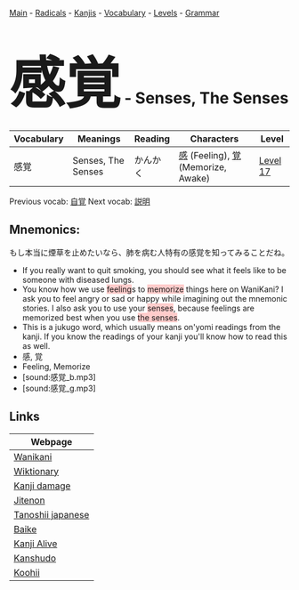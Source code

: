 <style> bigfont {font-size: 100px}</style>
[Main](../README.md) -
[Radicals](../radicals.md) -
[Kanjis](../kanjis.md) -
[Vocabulary](../vocabulary.md) -
[Levels](../levels.md) -
[Grammar](../grammar.md)
# <bigfont> 感覚</bigfont> - Senses, The Senses 

| Vocabulary | Meanings | Reading | Characters | Level |
| --- | --- | --- | --- | --- |
| 感覚 | Senses, The Senses | かんかく |  [感](../kanjis/感.md) (Feeling), [覚](../kanjis/覚.md) (Memorize, Awake) | [Level 17](../levels/wk_level17.md) |

Previous vocab: [自覚](自覚.md) Next vocab: [説明](説明.md) 

## Mnemonics:
もし本当に煙草を止めたいなら、肺を病む人特有の感覚を知ってみることだね。
* If you really want to quit smoking, you should see what it feels like to be someone with diseased lungs.
* You know how we use <span style="background-color:#ffcccb"> feeling</span>s to <span style="background-color:#ffcccb"> memorize</span> things here on WaniKani? I ask you to feel angry or sad or happy while imagining out the mnemonic stories. I also ask you to use your <span style="background-color:#ffcccb"> senses</span>, because feelings are memorized best when you use <span style="background-color:#ffcccb"> the senses</span>.
* This is a jukugo word, which usually means on'yomi readings from the kanji. If you know the readings of your kanji you'll know how to read this as well.
* 感, 覚
* Feeling, Memorize
* [sound:感覚_b.mp3]
* [sound:感覚_g.mp3]


## Links 

| Webpage |
| --- |
| [Wanikani          ](https://www.wanikani.com/kanji/感覚) |
| [Wiktionary        ](https://en.wiktionary.org/wiki/感覚) |
| [Kanji damage      ](http://www.kanjidamage.com/kanji/search?utf8=✓&q=感覚) |
| [Jitenon           ](https://jitenon.com/kanji/感覚) |
| [Tanoshii japanese ](https://www.tanoshiijapanese.com/dictionary/kanji.cfm?k=感覚) |
| [Baike             ](https://baike.baidu.com/item/感覚) |
| [Kanji Alive       ](https://app.kanjialive.com/感覚) |
| [Kanshudo          ](https://www.kanshudo.com/searchmn?q=感覚) |
| [Koohii            ](https://kanji.koohii.com/study/kanji/感覚) |
